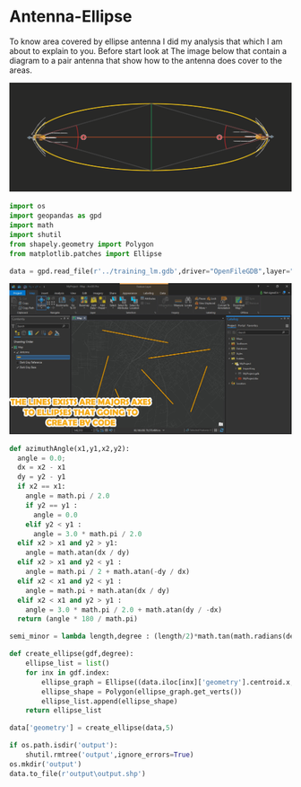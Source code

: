 # Antenna-Ellipse
To know area covered by ellipse antenna I did my analysis that which I am about to explain to you.
Before start look at The image below that contain a diagram to a pair antenna that  show how to the antenna does cover to the areas.

![ellipse](Images/ellipse.png "ellipse")

```py
import os
import geopandas as gpd
import math
import shutil
from shapely.geometry import Polygon
from matplotlib.patches import Ellipse
```

```py
data = gpd.read_file(r'../training_lm.gdb',driver="OpenFileGDB",layer="mtit_LM15GH_jaw")
```
![lines](Images/lines.jpg "lines")

```py
def azimuthAngle(x1,y1,x2,y2):
  angle = 0.0;
  dx = x2 - x1
  dy = y2 - y1
  if x2 == x1:
    angle = math.pi / 2.0
    if y2 == y1 :
      angle = 0.0
    elif y2 < y1 :
      angle = 3.0 * math.pi / 2.0
  elif x2 > x1 and y2 > y1:
    angle = math.atan(dx / dy)
  elif x2 > x1 and y2 < y1 :
    angle = math.pi / 2 + math.atan(-dy / dx)
  elif x2 < x1 and y2 < y1 :
    angle = math.pi + math.atan(dx / dy)
  elif x2 < x1 and y2 > y1 :
    angle = 3.0 * math.pi / 2.0 + math.atan(dy / -dx)
  return (angle * 180 / math.pi)
```

```py
semi_minor = lambda length,degree : (length/2)*math.tan(math.radians(degree))
```

```py
def create_ellipse(gdf,degree):
    ellipse_list = list()
    for inx in gdf.index:
        ellipse_graph = Ellipse((data.iloc[inx]['geometry'].centroid.x,data.iloc[inx]['geometry'].centroid.y),semi_minor(data.iloc[inx]['geometry'].length,degree/2)*2,data.iloc[inx]['geometry'].length,(360-azimuthAngle(data.iloc[inx]['geometry'].centroid.x,data.iloc[inx]['geometry'].centroid.y,data.iloc[inx]['geometry'].coords[-1][0],data.iloc[inx]['geometry'].coords[-1][1])))
        ellipse_shape = Polygon(ellipse_graph.get_verts())
        ellipse_list.append(ellipse_shape)
    return ellipse_list
```

```py
data['geometry'] = create_ellipse(data,5)
```

```py
if os.path.isdir('output'):
    shutil.rmtree('output',ignore_errors=True)
os.mkdir('output')
data.to_file(r'output\output.shp')
```
